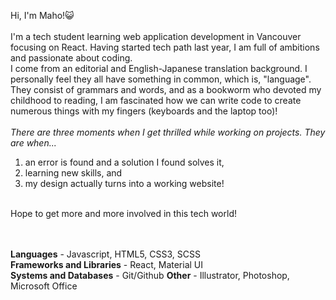 Hi, I'm Maho!😺  
<br>
I'm a tech student learning web application development in Vancouver focusing on React. Having started tech path last year, I am full of ambitions and passionate about coding.  
I come from an editorial and English-Japanese translation background. I personally feel they all have something in common, which is, "language".  
They consist of grammars and words, and as a bookworm who devoted my childhood to reading, I am fascinated how we can write code to create numerous things with my fingers (keyboards and the laptop too)!  
<br>
*There are three moments when I get thrilled while working on projects. They are when...*  
1. an error is found and a solution I found solves it,  
2. learning new skills, and  
3. my design actually turns into a working website!
<br>
Hope to get more and more involved in this tech world!  
<br>
<br>
<br>

**Languages** - Javascript, HTML5, CSS3, SCSS  
**Frameworks and Libraries** - React, Material UI  
**Systems and Databases** - Git/Github
**Other** - Illustrator, Photoshop, Microsoft Office







<!---
MahoMori/MahoMori is a ✨ special ✨ repository because its `README.md` (this file) appears on your GitHub profile.
You can click the Preview link to take a look at your changes.
--->
